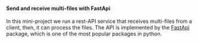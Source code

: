 #### Send and receive multi-files with FastApi
In this mini-project we run a rest-API service that receives multi-files from a client, then, it can process the files. The API is implemented by the [FastApi](https://github.com/tiangolo/fastapi) package, which is one of the most popular packages in python.